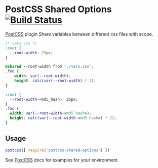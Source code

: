 # PostCSS Shared Options [![Build Status][ci-img]][ci]

[PostCSS] plugin Share variables between different css files with scope.

[PostCSS]: https://github.com/postcss/postcss
[ci-img]:  https://travis-ci.org/lexich/postcss-shared-options.svg
[ci]:      https://travis-ci.org/lexich/postcss-shared-options


```css
/* vars.css */
:root {
  --root-width: 25px;
}
```

```css
@shared --root-width from "./vars.css";
.foo {
    width: var(--root-width);
    height: calc(var(--root-width) * 2);
}
```

```css
:root {
  --root-width-<md5_hash>: 25px;
}
.foo {
  width: var(--root-width-<md5_hash>);
  height: calc(var(--root-width-<md5_hash>) * 2);
}
```

## Usage

```js
postcss([ require('postcss-shared-options') ])
```

See [PostCSS] docs for examples for your environment.
